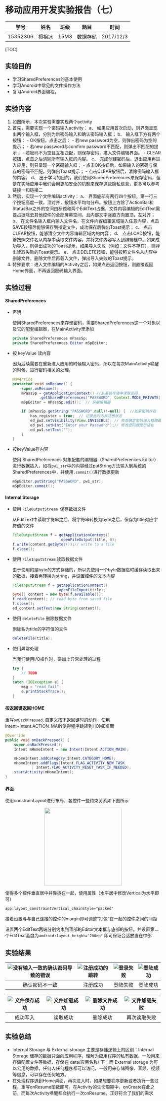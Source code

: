 # 移动应用开发实验报告（七）

|    学号    |  姓名  |  班级  |  题目  |    时间     |
| :------: | :--: | :--: | :--: | :-------: |
| 15352306 | 檀祖冰  | 15M3 | 数据存储 | 2017/12/3 |

[TOC]

## 实验目的

* 学习SharedPreferences的基本使用
* 学习Android中常见的文件操作方法
* 复习Android界面编程。 

## 实验内容

1. 如图所示，本次实验需要实现两个activity
2. 首先，需要实现一个密码输入activity： a、 如果应用首次启动，则界面呈现出两个输入框，分别为新密码输入和确认密码输入框； b、 输入框下方有两个按钮： - OK按钮，点击之后： - 若new password为空，则弹出密码为空的提示； - 若new password与comfirm password不匹配，则弹出不匹配的提示； - 若密码不为空且互相匹配，则保存密码，进入文件编辑界面。 - CLEAR按钮，点击之后清除所有输入框的内容。 c、 完成创建密码后，退出应用再进入应用，则只呈现一个密码输入框； - 点击OK按钮后，如果输入的密码与保存的密码不匹配，则弹出Toast提示； - 点击CLEAR按钮后，清除密码输入框的内容。 d、 出于学习的目的，我们使用SharedPreferences来保存密码，但是在实际应用中我们会用更加安全的机制来保存这些隐私信息，更多可以参考链接一和链接二
3. 然后，实现一个文件编辑activity： a、 界面底部有两行四个按钮，第一行三个按钮高度一致，顶对齐，按钮水平均匀分布。按钮上方除了ActionBar和StatusBar之外的空间由标题和两个EditText占据，文件内容编辑的EditText需要占据除去其他控件的全部屏幕空间，且内部文字竖直方向置顶，左对齐； b、 在文件名输入框内输入文件名，在文件内容编辑区域输入任意内容，点击SAVE按钮后能够保存到指定文件，成功保存后弹出Toast提示； c、 点击CLEAR按钮，能够清空文件内容编辑区域内的内容； d、 点击LOAD按钮，能够按照文件名从内存中读取文件内容，并将文件内容写入到编辑框中。如果成功导入，则弹出成功的Toast提示，如果导入失败（例如：文件不存在），则弹出读取失败的Toast提示。 e、 点击DELETE按钮，能够按照文件名从内容中删除文件，删除文件后再载入文件，弹出导入失败的Toast提示。
4.  特殊要求：进入文件编辑的Activity之后，如果点击返回按钮，则直接返回Home界面，不再返回密码输入界面。 

## 实验过程

#### SharedPreferences

* 声明

  使用SharedPreferences来存储密码，需要SharedPreferences这一个对象以及它的配套编辑器，在MainActivity里添加

  ```java
  private SharedPreferences mPassSp;
  private SharedPreferences.Editor mSpEditor;
  ```

* 按 keyValue 读内容

  因为后续需要在重新进入应用的时候输入密码，所以在每次MainActivity唤醒的时候，进行密码相关的处理。

  ```java
  @Override
  protected void onResume() {
      super.onResume();
      mPassSp = getApplicationContext() //从系统存储中读取密码
              .getSharedPreferences("PASSWORD", Context.MODE_PRIVATE);
      mSpEditor = mPassSp.edit();  // 获取编辑器

      if (mPassSp.getString("PASSWORD",null)!=null) {  //如果密码存在
          has_register = true;  // 记录此时为非注册状态
          ed_pw2.setVisibility(View.INVISIBLE); // 修改确定密码输入框隐藏”
          ed_pw1.setHint("Enter your Password");// 修改密码框提示语句
          ed_pw1.setText("");
      }
  }
  ```

* 按keyValue存内容

  使用 SharedPreferences 对象配套的编辑器（SharedPreferences.Editor） 进行数据插入，如将`pw1_str`中的内容经过putString方法输入到系统的SharedPreferences中，并使用`.commit()`进行数据更新

  ```java
  mSpEditor.putString("PASSWORD", pw1_str);
  mSpEditor.commit();
  ```

#### Internal Storage

* 使用 `FileOutputStream `保存数据文件

  从EditText中读取字符串之后，将字符串转换为byte之后，保存为title对应字符值的文件

  ```java
  FileOutputStream f = getApplicationContext()
                       .openFileOutput(title, 0);
  f.write(content.getBytes());// write to a file
  f.close();
  ```

* 使用 `FileInputStream` 读取数据文件

  由于使用的是byte的方式存储的，所以先使用一个byte数据临时缓存读取出来的数据，接着再转换为string，并设置控件的文本内容

  ```java
  FileInputStream f = getApplicationContext()
                      .openFileInput(title);
  byte[] content = new byte[f.available()];
  f.read(content); // read byte from saved file
  f.close();
  ed_content.setText(new String(content));
  ```

* 使用 `deleteFile` 删除数据文件

  删除名为title的字符值的文件

  ```java
  deleteFile(title);
  ```

* 使用异常处理

  当我们使用I/O操作时，要加上异常处理的过程

  ```java
  try {
      // TODO
  }
  catch (IOException e) {
      msg = "read fail";
      e.printStackTrace();
  }
  ```

#### 按返回键返回HOME

重写`onBackPressed`, 自定义按下返回键时的动作，使用Intent+Intent.ACTION_MAIN使得程序跳转到HOME桌面

```java
@Override
public void onBackPressed() {
    super.onBackPressed();
    Intent mHomeIntent = new Intent(Intent.ACTION_MAIN);

    mHomeIntent.addCategory(Intent.CATEGORY_HOME);
    mHomeIntent.addFlags(Intent.FLAG_ACTIVITY_NEW_TASK
            | Intent.FLAG_ACTIVITY_RESET_TASK_IF_NEEDED);
    startActivity(mHomeIntent);
}
```

#### 界面

使用constrainLayout进行布局，各控件一些约束关系如下图所示

 

<p style="text-align:center"><img src="pic/界面.png" width="250px"></p>

 

使得多个控件垂直居中并靠拢在一起，使用属性（水平居中修改Vertical为水平即可）

```xml
app:layout_constraintVertical_chainStyle="packed"
```

接着设置与与自己连接的控件的margin即可调整“打包”在一起的控件之间的间距

设置两个EditText两端分别约束到顶部的Editor文本框与底部的按钮，并设置第二个EditText高度为`android:layout_height="200dp"`  即可保证合适放置在中部



## 实验结果

| ![没有输入一致的确认密码导致的错误](pic/没有输入一致的确认密码导致的错误.png) | ![注册成功的跳转](pic/注册成功的跳转.png) | ![登录失败](pic/登录失败.png) | ![登陆成功](pic/登陆成功.png) |
| :--------------------------------------: | :-------------------------: | :-------------------: | :-------------------: |
|                 确认密码不一致                  |            注册成功             |         登陆失败          |         登陆成功          |

| ![文件保存成功](pic/文件保存成功.png) | ![文件加载成功](pic/文件加载成功.png) | ![删除文件成功](pic/删除文件成功.png) | ![文件加载失败](pic/文件加载失败.png) |
| :-----------------------: | :-----------------------: | :-----------------------: | :-----------------------: |
|           成功写入            |           读取成功            |           删除成功            |          再次读取失败           |

## 实验总结

* Internal Storage 与 External storage 主要是存储逻辑上的区别：Internal Storage 储存的数据只面向应用程序，理解为应用程序的私有数据，一般用来存储配置文件等数据，存储在 data/应用名称/ 下；而 External storage 为可以公用的数据，任何人任何程序都可以访问，一般用来存储图像、音频、视频等信息，可以存在任何地方。
* 在处理程序退到Home桌面，再次进入时，如果想要程序更新或者执行一些过程，重写onResume函数即可。在Activity的生命周期中，onCreate在此之前，而每次Activity唤醒都会执行一次onResume，正好符合了我们的需求